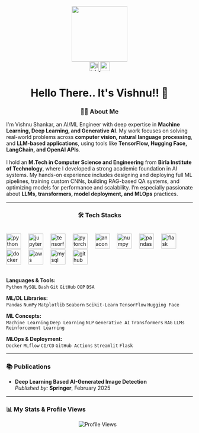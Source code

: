 <div align="center">
  <img height="150" src="https://user-images.githubusercontent.com/58518192/87162442-bf3e8180-c2e7-11ea-9f2a-53a50306b7ce.gif" />
</div>

<div align="center">
  <a href="https://linkedin.com/in/vs777" target="_blank">
    <img src="https://img.shields.io/static/v1?message=LinkedIn&logo=linkedin&label=&color=0077B5&logoColor=white&labelColor=&style=for-the-badge" height="25" alt="linkedin logo" />
  </a>
  <a href="mailto:vishnu05998@gmail.com" target="_blank">
    <img src="https://img.shields.io/static/v1?message=Gmail&logo=gmail&label=&color=D14836&logoColor=white&labelColor=&style=for-the-badge" height="25" alt="gmail logo" />
  </a>
</div>

<h1 align="center">Hello There.. It's Vishnu!! 👋</h1>

<h3 align="center">🧑‍💻 About Me</h3>

<p align="left">
  I'm Vishnu Shankar, an AI/ML Engineer with deep expertise in <strong>Machine Learning, Deep Learning, and Generative AI</strong>. My work focuses on solving real-world problems across <strong>computer vision, natural language processing</strong>, and <strong>LLM-based applications</strong>, using tools like <strong>TensorFlow, Hugging Face, LangChain, and OpenAI APIs</strong>.<br><br>
  I hold an <strong>M.Tech in Computer Science and Engineering</strong> from <strong>Birla Institute of Technology</strong>, where I developed a strong academic foundation in AI systems. My hands-on experience includes designing and deploying full ML pipelines, training custom CNNs, building RAG-based QA systems, and optimizing models for performance and scalability. I’m especially passionate about <strong>LLMs, transformers, model deployment, and MLOps</strong> practices.
</p>

<hr />

<h3 align="center">🛠 Tech Stacks</h3>

</br>

<div align="left">
  <img src="https://cdn.jsdelivr.net/gh/devicons/devicon/icons/python/python-original.svg" height="40" alt="python logo" />
  <img width="12" />
  <img src="https://cdn.jsdelivr.net/gh/devicons/devicon/icons/jupyter/jupyter-original.svg" height="40" alt="jupyter logo" />
  <img width="12" />
  <img src="https://cdn.jsdelivr.net/gh/devicons/devicon/icons/tensorflow/tensorflow-original.svg" height="40" alt="tensorflow logo" />
  <img width="12" />
  <img src="https://cdn.jsdelivr.net/gh/devicons/devicon/icons/pytorch/pytorch-original.svg" height="40" alt="pytorch logo" />
  <img width="12" />
  <img src="https://cdn.jsdelivr.net/gh/devicons/devicon/icons/anaconda/anaconda-original.svg" height="40" alt="anaconda logo" />
  <img width="12" />
  <img src="https://cdn.jsdelivr.net/gh/devicons/devicon/icons/numpy/numpy-original.svg" height="40" alt="numpy logo" />
  <img width="12" />
  <img src="https://cdn.jsdelivr.net/gh/devicons/devicon/icons/pandas/pandas-original.svg" height="40" alt="pandas logo" />
  <img width="12" />
  <img src="https://cdn.jsdelivr.net/gh/devicons/devicon/icons/flask/flask-original.svg" height="40" alt="flask logo" />
  <img width="12" />
  <img src="https://cdn.jsdelivr.net/gh/devicons/devicon/icons/docker/docker-plain-wordmark.svg" height="40" alt="docker logo" />
  <img width="12" />
  <img src="https://cdn.jsdelivr.net/gh/devicons/devicon/icons/amazonwebservices/amazonwebservices-line-wordmark.svg" height="40" alt="aws logo" />
  <img width="12" />
  <img src="https://cdn.jsdelivr.net/gh/devicons/devicon/icons/mysql/mysql-original.svg" height="40" alt="mysql logo" />
  <img width="12" />
  <img src="https://cdn.jsdelivr.net/gh/devicons/devicon/icons/github/github-original.svg" height="40" alt="github logo" />
</div>
<br />

**Languages & Tools:**  
`Python` `MySQL` `Bash` `Git` `GitHub` `OOP` `DSA`

**ML/DL Libraries:**  
`Pandas` `NumPy` `Matplotlib` `Seaborn` `Scikit-Learn` `TensorFlow` `Hugging Face`

**ML Concepts:**  
`Machine Learning` `Deep Learning` `NLP` `Generative AI` `Transformers` `RAG` `LLMs` `Reinforcement Learning`

**MLOps & Deployment:**  
`Docker` `MLflow` `CI/CD` `GitHub Actions` `Streamlit` `Flask`

<hr />

<h3 align="left">📚 Publications</h3>

<ul align="left">
  <li>
    <strong>Deep Learning Based AI-Generated Image Detection</strong><br>
    <em>Published by:</em> <strong>Springer</strong>, February 2025
  </li>
</ul>

<hr />

<h3 align="left">📊 My Stats & Profile Views</h3>

<div align="center">
  <img src="https://komarev.com/ghpvc/?username=ShankarVish&label=Profile%20Views&color=0e75b6&style=flat" alt="Profile Views" style="margin-right: 10px;" />
</div>



